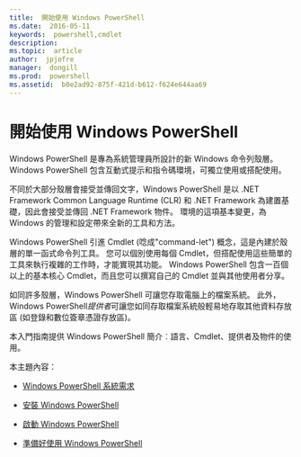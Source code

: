```yaml
---
title:  開始使用 Windows PowerShell
ms.date:  2016-05-11
keywords:  powershell,cmdlet
description:  
ms.topic:  article
author:  jpjofre
manager:  dongill
ms.prod:  powershell
ms.assetid:  b0e2ad92-875f-421d-b612-f624e644aa69
---
```


# 開始使用 Windows PowerShell
Windows PowerShell 是專為系統管理員所設計的新 Windows 命令列殼層。 Windows PowerShell 包含互動式提示和指令碼環境，可獨立使用或搭配使用。

不同於大部分殼層會接受並傳回文字，Windows PowerShell 是以 .NET Framework Common Language Runtime (CLR) 和 .NET Framework 為建置基礎，因此會接受並傳回 .NET Framework 物件。 環境的這項基本變更，為 Windows 的管理和設定帶來全新的工具和方法。

Windows PowerShell 引進 Cmdlet (唸成"command-let") 概念，這是內建於殼層的單一函式命令列工具。 您可以個別使用每個 Cmdlet，但搭配使用這些簡單的工具來執行複雜的工作時，才能實現其功能。 Windows PowerShell 包含一百個以上的基本核心 Cmdlet，而且您可以撰寫自己的 Cmdlet 並與其他使用者分享。

如同許多殼層，Windows PowerShell 可讓您存取電腦上的檔案系統。 此外，Windows PowerShell*提供者*可讓您如同存取檔案系統般輕易地存取其他資料存放區 (如登錄和數位簽章憑證存放區)。

本入門指南提供 Windows PowerShell 簡介︰語言、Cmdlet、提供者及物件的使用。

本主題內容：

-   [Windows PowerShell 系統需求](../setup/Windows-PowerShell-System-Requirements.md)

-   [安裝 Windows PowerShell](../setup/Installing-Windows-PowerShell.md)

-   [啟動 Windows PowerShell](../setup/Starting-Windows-PowerShell.md)

-   [準備好使用 Windows PowerShell](Getting-Ready-to-Use-Windows-PowerShell.md)



<!--HONumber=May16_HO2-->


